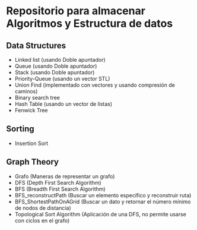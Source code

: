 #   Repositorio para almacenar Algoritmos y Estructura de datos

##  Data Structures

* Linked list (usando Doble apuntador)
* Queue (usando Doble apuntador)
* Stack (usando Doble apuntador)
* Priority-Queue (usando un vector STL)
* Union Find (implementado con vectores y usando compresión de caminos)
* Binary search tree
* Hash Table (usando un vector de listas)
* Fenwick Tree 

##  Sorting

* Insertion Sort

##  Graph Theory

* Grafo (Maneras de representar un grafo)
* DFS (Depth First Search Algorithm)
* BFS (Breadth First Search Algorithm)
* BFS_reconstructPath (Buscar un elemento específico y reconstruir ruta)
* BFS_ShortestPathOnAGrid (Buscar un dato y retornar el número mínimo de nodos de distancia)
* Topological Sort Algorithm (Aplicación de una DFS, no permite usarse con ciclos en el grafo)